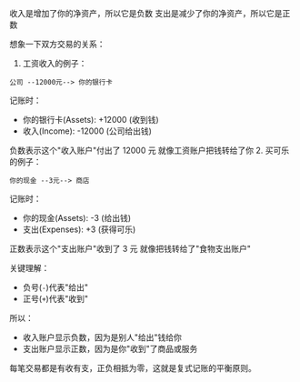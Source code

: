 收入是增加了你的净资产，所以它是负数
支出是减少了你的净资产，所以它是正数

想象一下双方交易的关系：

1.  工资收入的例子：

```
公司 --12000元--> 你的银行卡
```

记账时：

- 你的银行卡(Assets): +12000 (收到钱)
- 收入(Income): -12000 (公司给出钱)

负数表示这个"收入账户"付出了 12000 元
就像工资账户把钱转给了你 2. 买可乐的例子：

```
你的现金 --3元--> 商店
```

记账时：

- 你的现金(Assets): -3 (给出钱)
- 支出(Expenses): +3 (获得可乐)

正数表示这个"支出账户"收到了 3 元
就像把钱转给了"食物支出账户"

关键理解：

- 负号(`-`)代表"给出"
- 正号(`+`)代表"收到"

所以：

- 收入账户显示负数，因为是别人"给出"钱给你
- 支出账户显示正数，因为是你"收到"了商品或服务

每笔交易都是有收有支，正负相抵为零，这就是复式记账的平衡原则。
